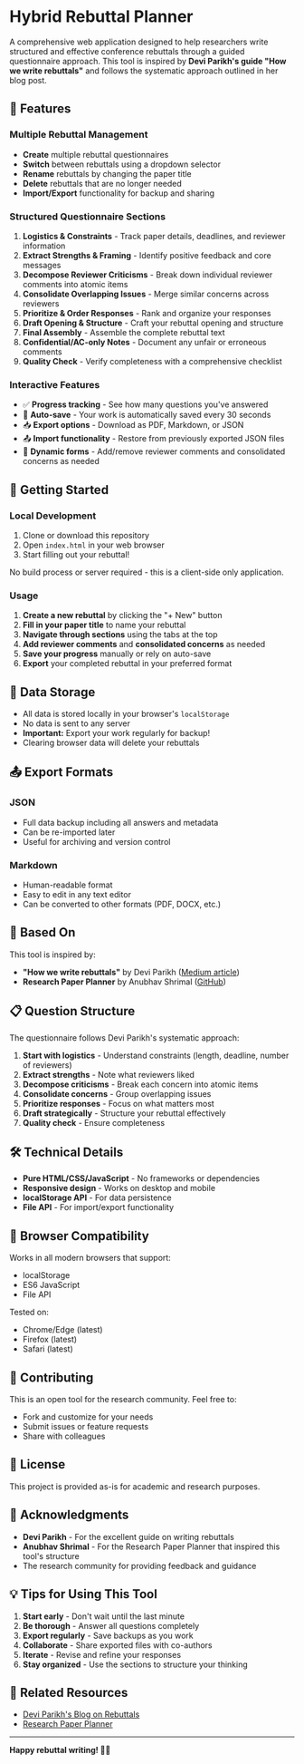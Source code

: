 # Hybrid Rebuttal Planner

A comprehensive web application designed to help researchers write structured and effective conference rebuttals through a guided questionnaire approach. This tool is inspired by **Devi Parikh's guide "How we write rebuttals"** and follows the systematic approach outlined in her blog post.

## 🌟 Features

### Multiple Rebuttal Management
- **Create** multiple rebuttal questionnaires
- **Switch** between rebuttals using a dropdown selector
- **Rename** rebuttals by changing the paper title
- **Delete** rebuttals that are no longer needed
- **Import/Export** functionality for backup and sharing

### Structured Questionnaire Sections

1. **Logistics & Constraints** - Track paper details, deadlines, and reviewer information
2. **Extract Strengths & Framing** - Identify positive feedback and core messages
3. **Decompose Reviewer Criticisms** - Break down individual reviewer comments into atomic items
4. **Consolidate Overlapping Issues** - Merge similar concerns across reviewers
5. **Prioritize & Order Responses** - Rank and organize your responses
6. **Draft Opening & Structure** - Craft your rebuttal opening and structure
7. **Final Assembly** - Assemble the complete rebuttal text
8. **Confidential/AC-only Notes** - Document any unfair or erroneous comments
9. **Quality Check** - Verify completeness with a comprehensive checklist

### Interactive Features
- ✅ **Progress tracking** - See how many questions you've answered
- 💾 **Auto-save** - Your work is automatically saved every 30 seconds
- 📥 **Export options** - Download as PDF, Markdown, or JSON
- 📤 **Import functionality** - Restore from previously exported JSON files
- 🔄 **Dynamic forms** - Add/remove reviewer comments and consolidated concerns as needed

## 🚀 Getting Started

### Local Development

1. Clone or download this repository
2. Open `index.html` in your web browser
3. Start filling out your rebuttal!

No build process or server required - this is a client-side only application.

### Usage

1. **Create a new rebuttal** by clicking the "+ New" button
2. **Fill in your paper title** to name your rebuttal
3. **Navigate through sections** using the tabs at the top
4. **Add reviewer comments** and **consolidated concerns** as needed
5. **Save your progress** manually or rely on auto-save
6. **Export** your completed rebuttal in your preferred format

## 💾 Data Storage

- All data is stored locally in your browser's `localStorage`
- No data is sent to any server
- **Important:** Export your work regularly for backup!
- Clearing browser data will delete your rebuttals

## 📤 Export Formats

### JSON
- Full data backup including all answers and metadata
- Can be re-imported later
- Useful for archiving and version control

### Markdown
- Human-readable format
- Easy to edit in any text editor
- Can be converted to other formats (PDF, DOCX, etc.)

## 🎯 Based On

This tool is inspired by:
- **"How we write rebuttals"** by Devi Parikh ([Medium article](https://deviparikh.medium.com/how-we-write-rebuttals-dc84742fece1))
- **Research Paper Planner** by Anubhav Shrimal ([GitHub](https://github.com/anubhavshrimal/research-paper-planner))

## 📋 Question Structure

The questionnaire follows Devi Parikh's systematic approach:

1. **Start with logistics** - Understand constraints (length, deadline, number of reviewers)
2. **Extract strengths** - Note what reviewers liked
3. **Decompose criticisms** - Break each concern into atomic items
4. **Consolidate concerns** - Group overlapping issues
5. **Prioritize responses** - Focus on what matters most
6. **Draft strategically** - Structure your rebuttal effectively
7. **Quality check** - Ensure completeness

## 🛠️ Technical Details

- **Pure HTML/CSS/JavaScript** - No frameworks or dependencies
- **Responsive design** - Works on desktop and mobile
- **localStorage API** - For data persistence
- **File API** - For import/export functionality

## 📱 Browser Compatibility

Works in all modern browsers that support:
- localStorage
- ES6 JavaScript
- File API

Tested on:
- Chrome/Edge (latest)
- Firefox (latest)
- Safari (latest)

## 🤝 Contributing

This is an open tool for the research community. Feel free to:
- Fork and customize for your needs
- Submit issues or feature requests
- Share with colleagues

## 📄 License

This project is provided as-is for academic and research purposes.

## 🙏 Acknowledgments

- **Devi Parikh** - For the excellent guide on writing rebuttals
- **Anubhav Shrimal** - For the Research Paper Planner that inspired this tool's structure
- The research community for providing feedback and guidance

## 💡 Tips for Using This Tool

1. **Start early** - Don't wait until the last minute
2. **Be thorough** - Answer all questions completely
3. **Export regularly** - Save backups as you work
4. **Collaborate** - Share exported files with co-authors
5. **Iterate** - Revise and refine your responses
6. **Stay organized** - Use the sections to structure your thinking

## 🔗 Related Resources

- [Devi Parikh's Blog on Rebuttals](https://deviparikh.medium.com/how-we-write-rebuttals-dc84742fece1)
- [Research Paper Planner](https://anubhavshrimal.github.io/research-paper-planner/)

---

**Happy rebuttal writing! 📝✨**
